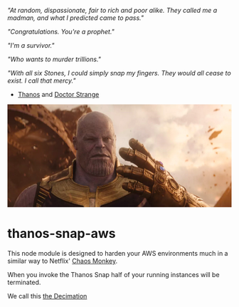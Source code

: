 
_"At random, dispassionate, fair to rich and poor alike. They called me a madman, and what I predicted came to pass."_

_"Congratulations. You're a prophet."_

_"I'm a survivor."_

_"Who wants to murder trillions."_

_"With all six Stones, I could simply snap my fingers. They would all cease to exist. I call that mercy."_

- [Thanos](https://marvelcinematicuniverse.fandom.com/wiki/Thanos) and [Doctor Strange](https://marvelcinematicuniverse.fandom.com/wiki/Doctor_Strange)

![Thanos snaps his fingers](thanos-snap.jpg 'Thanos Snap')

# thanos-snap-aws
This node module is designed to harden your AWS environments much in a similar way to Netflix' [Chaos Monkey](https://github.com/Netflix/SimianArmy/wiki/Chaos-Monkey).

When you invoke the Thanos Snap half of your running instances will be terminated.

We call this [the Decimation](https://marvelcinematicuniverse.fandom.com/wiki/Decimation)
